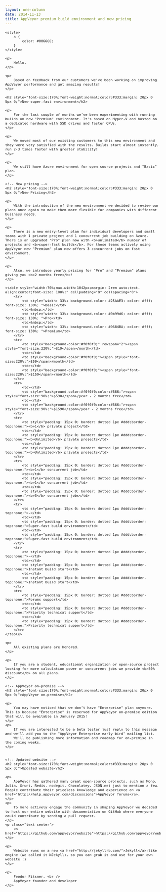 ```yaml
---
layout: one-column
date: 2014-11-13
title: AppVeyor premium build environment and new pricing
---
```


<div style="font-family:'Segoe UI',Arial,Sans-Serif;font-size:10pt;width:100%; max-width:1042px;margin: 0 auto;">

    <style>
        a {
            color: #0066CC;
        }
    </style>

    <p>
        Hello,
    </p>

    <p>
        Based on feedback from our customers we've been working on improving AppVeyor performance and got amazing results!
    </p>

    <h2 style="font-size:170%;font-weight:normal;color:#333;margin: 20px 0 5px 0;">New super-fast environment</h2>

    <p>
        For the last couple of months we’ve been experimenting with running builds on new "Premium" environment. It’s based on Hyper-V and hosted on a dedicated hardware with SSD drives and faster CPUs.
    </p>

    <p>
        We moved most of our existing customers to this new environment and they were very satisfied with the results. Builds start almost instantly, run 2-3 times faster with greater stability!
    </p>

    <p>
        We still have Azure environment for open-source projects and "Basic" plan.
    </p>

    <!-- New pricing -->
    <h2 style="font-size:170%;font-weight:normal;color:#333;margin: 20px 0 5px 0;">New Pricing</h2>

    <p>
        With the introduction of the new environment we decided to review our plans once again to make them more flexible for companies with different business needs.
    </p>

    <p>
        There is a new entry-level plan for individual developers and small teams with 1 private project and 1 concurrent job building on Azure. There is an upgraded "Pro" plan now with <b>unlimited</b> number of projects and <b>super-fast builds</b>. For those teams actively using AppVeyor new "Premium" plan now offers 3 concurrent jobs on fast environment.
    </p>

    <p>
        Also, we introduce yearly pricing for "Pro" and "Premium" plans giving you <b>2 months free</b>!
    </p>

    <table style="width:70%;max-width:1042px;margin: 2rem auto;text-align:center;font-size: 100%;" cellpadding="8" cellspacing="0">
        <tr>
            <td style="width: 33%; background-color: #25AAE3; color: #fff; font-size: 130%; ">Basic</td>
            <td>&nbsp;</td>
            <td style="width: 33%; background-color: #0b99d6; color: #fff; font-size: 130%; ">Pro</td>
            <td>&nbsp;</td>
            <td style="width: 33%; background-color: #0684BA; color: #fff; font-size: 130%; ">Premium</td>
        </tr>
        <tr>
            <td style="background-color:#f0f0f0;" rowspan="2"><span style="font-size:220%;">$19</span>/month</td>
            <td></td>
            <td style="background-color:#f0f0f0;"><span style="font-size:220%;">$59</span>/month</td>
            <td></td>
            <td style="background-color:#f0f0f0;"><span style="font-size:220%;">$159</span>/month</td>
        </tr>
        <tr>
            <td></td>
            <td style="background-color:#f0f0f0;color:#666;"><span style="font-size:90%;">$590</span>/year - 2 months free</td>
            <td></td>
            <td style="background-color:#f0f0f0;color:#666;"><span style="font-size:90%;">$1590</span>/year - 2 months free</td>
        </tr>
        <tr>
            <td style="padding: 15px 0; border: dotted 1px #ddd;border-top:none;"><b>1</b> private project</td>
            <td></td>
            <td style="padding: 15px 0; border: dotted 1px #ddd;border-top:none;"><b>Unlimited</b> private projects</td>
            <td></td>
            <td style="padding: 15px 0; border: dotted 1px #ddd;border-top:none;"><b>Unlimited</b> private projects</td>
        </tr>
        <tr>
            <td style="padding: 15px 0; border: dotted 1px #ddd;border-top:none;"><b>1</b> concurrent job</td>
            <td></td>
            <td style="padding: 15px 0; border: dotted 1px #ddd;border-top:none;"><b>1</b> concurrent job</td>
            <td></td>
            <td style="padding: 15px 0; border: dotted 1px #ddd;border-top:none;"><b>3</b> concurrent jobs</td>
        </tr>
        <tr>
            <td style="padding: 15px 0; border: dotted 1px #ddd;border-top:none;">-</td>
            <td></td>
            <td style="padding: 15px 0; border: dotted 1px #ddd;border-top:none;">Super-fast build environment</td>
            <td></td>
            <td style="padding: 15px 0; border: dotted 1px #ddd;border-top:none;">Super-fast build environment</td>
        </tr>
        <tr>
            <td style="padding: 15px 0; border: dotted 1px #ddd;border-top:none;">-</td>
            <td></td>
            <td style="padding: 15px 0; border: dotted 1px #ddd;border-top:none;">Instant build start</td>
            <td></td>
            <td style="padding: 15px 0; border: dotted 1px #ddd;border-top:none;">Instant build start</td>
        </tr>
        <tr>
            <td style="padding: 15px 0; border: dotted 1px #ddd;border-top:none;">Forums support</td>
            <td></td>
            <td style="padding: 15px 0; border: dotted 1px #ddd;border-top:none;">Priority technical support</td>
            <td></td>
            <td style="padding: 15px 0; border: dotted 1px #ddd;border-top:none;">Priority technical support</td>
        </tr>
    </table>

    <p>
        All existing plans are honored.
    </p>

    <p>
        If you are a student, educational organization or open-source project looking for more calculation power or concurrent jobs we provide <b>50% discount</b> on all plans.
    </p>

    <!-- AppVeyor on-premise -->
    <h2 style="font-size:170%;font-weight:normal;color:#333;margin: 20px 0 5px 0;">AppVeyor on-premise</h2>

    <p>
        You may have noticed that we don’t have "Enterprise" plan anymore. This is because "Enterprise" is reserved for AppVeyor on-premise edition that will be available in January 2015!
    </p>
    <p>
        If you are interested to be a beta tester just reply to this message and we’ll add you to the "AppVeyor Enterprise early bird" mailing list.
        We'll be publishing more information and roadmap for on-premise in the coming weeks.
    </p>


    <!-- Updated website -->
    <h2 style="font-size:170%;font-weight:normal;color:#333;margin: 20px 0 5px 0;">Updated website</h2>

    <p>
        AppVeyor has gathered many great open-source projects, such as Mono, Julia, Grunt, Redis, nodegit, Chocolatey, JSON.net just to mention a few. People contribute their priceless knowledge and experience on <a href="http://help.appveyor.com/discussions">AppVeyor forums</a>.
    </p>
    <p>
        To more actively engage the community in shaping AppVeyor we decided to host our entire website with documentation on GitHub where everyone could contribute by sending a pull request.
    </p>
    <p class="text-center">
        <a href="https://github.com/appveyor/website">https://github.com/appveyor/website</a>
    </p>

    <p>
        Website runs on a new <a href="http://jekyllrb.com/">Jekyll</a>-like engine (we called it NJekyll), so you can grab it and use for your own website :)
    </p>

    <p>
        Feodor Fitsner, <br />
        AppVeyor founder and developer
    </p>
</div>

